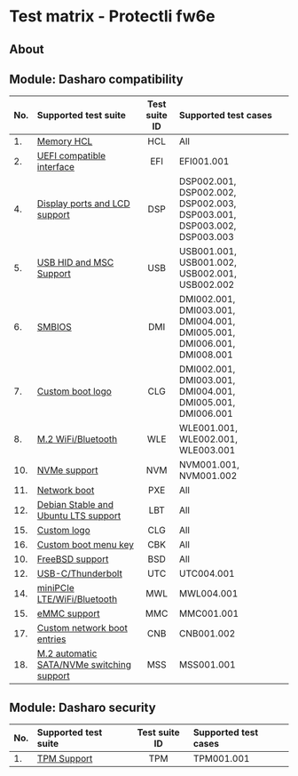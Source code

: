 # Test matrix - Protectli fw6e

## About

<!--
The test matrix is used to determine which of the test suites and test cases
described in this documentation are dedicated to the given platform
-->

## Module: Dasharo compatibility

| No.  | Supported test suite                              | Test suite ID | Supported test cases                 |
|:-----|:--------------------------------------------------|:-------------:|:-------------------------------------|
| 1.   | [Memory HCL][HCL]                                 | HCL           | All                                  |
| 2.   | [UEFI compatible interface][EFI]                  | EFI           | EFI001.001                           |
| 4.   | [Display ports and LCD support][DSP]              | DSP           | DSP002.001, DSP002.002, DSP002.003, DSP003.001, DSP003.002, DSP003.003 |
| 5.   | [USB HID and MSC Support][USB]                    | USB           | USB001.001, USB001.002, USB002.001, USB002.002 |
| 6.   | [SMBIOS][DMI]                                     | DMI           | DMI002.001, DMI003.001, DMI004.001, DMI005.001, DMI006.001, DMI008.001|
| 7.   | [Custom boot logo][CLG]                           | CLG           | DMI002.001, DMI003.001, DMI004.001, DMI005.001, DMI006.001 |
| 8.   | [M.2 WiFi/Bluetooth][WLE]                         | WLE           | WLE001.001, WLE002.001, WLE003.001   |
| 10.  | [NVMe support][NVM]                               | NVM           | NVM001.001, NVM001.002               |
| 11.  | [Network boot][PXE]                               | PXE           | All                                  |
| 12.  | [Debian Stable and Ubuntu LTS support][LBT]       | LBT           | All                                  |
| 15.  | [Custom logo][CLG]                                | CLG           | All                                  |
| 16.  | [Custom boot menu key][CBK]                       | CBK           | All                                  |
| 10.  | [FreeBSD support][BSD]                            | BSD           | All                                  |
| 12.  | [USB-C/Thunderbolt][UTC]                          | UTC           | UTC004.001                           |
| 14.  | [miniPCIe LTE/WiFi/Bluetooth][MWL]                | MWL           | MWL004.001                           |
| 15.  | [eMMC support][MMC]                               | MMC           | MMC001.001                           |
| 17.  | [Custom network boot entries][CNB]                | CNB           | CNB001.002                           |
| 18.  | [M.2 automatic SATA/NVMe switching support][MSS]  | MSS           | MSS001.001                           |

[HCL]: ../../unified-test-documentation/dasharo-compatibility/301-memory-hcl.md
[EFI]: ../../unified-test-documentation/dasharo-compatibility/30M-uefi-compatible-interface.md
[DSP]: ../../unified-test-documentation/dasharo-compatibility/31E-display-ports-and-lcd.md
[USB]: ../../unified-test-documentation/dasharo-compatibility/306-usb-hid-and-msc-support.md
[DMI]: ../../unified-test-documentation/dasharo-compatibility/31L-smbios.md
[CLG]: ../../unified-test-documentation/dasharo-compatibility/304-custom-logo.md
[MWL]: ../../unified-test-documentation/dasharo-compatibility/31K-minipcie-verification.md
[WLE]: ../../unified-test-documentation/dasharo-compatibility/318-m2-wifi-bluetooth.md
[NVM]: ../../unified-test-documentation/dasharo-compatibility/312-nvme-support.md
[PXE]: ../../unified-test-documentation/dasharo-compatibility/315-network-boot.md
[LBT]: ../../unified-test-documentation/dasharo-compatibility/308-debian-stable-and-ubuntu-lts-support.md
[WBT]: ../../unified-test-documentation/dasharo-compatibility/31A-windows-booting.md
[CLG]: ../../unified-test-documentation/dasharo-compatibility/304-custom-logo.md
[CBK]: ../../unified-test-documentation/dasharo-compatibility/303-custom-boot-menu-key.md
[BSD]: ../../unified-test-documentation/dasharo-compatibility/307-freebsd-support
[UTC]: ../../unified-test-documentation/dasharo-compatibility/31H-usb-type-c.md
[MMC]: ../../unified-test-documentation/dasharo-compatibility/31M-emmc-support.md
[CNB]: ../../unified-test-documentation/dasharo-compatibility/30A-custom-network-boot-entries.md
[MSS]: ../../unified-test-documentation/dasharo-compatibility/31I-nvme-switching.md

## Module: Dasharo security

| No.  | Supported test suite                              | Test suite ID | Supported test cases                 |
|:-----|:--------------------------------------------------|:-------------:|:-------------------------------------|
| 1.   | [TPM Support][TPM]                                | TPM           | TPM001.001                           |

[TPM]: ../../unified-test-documentation/dasharo-security/200-tpm-support.md
